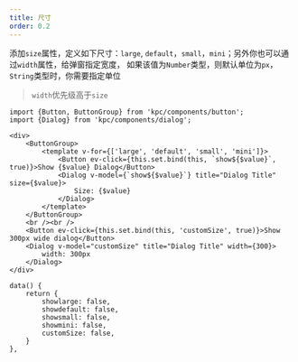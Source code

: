 ```yaml
---
title: 尺寸
order: 0.2
---
```


添加`size`属性，定义如下尺寸：`large`, `default`，`small`，`mini`；另外你也可以通过`width`属性，给弹窗指定宽度，
如果该值为`Number`类型，则默认单位为`px`，`String`类型时，你需要指定单位

> `width`优先级高于`size`

```vdt
import {Button, ButtonGroup} from 'kpc/components/button';
import {Dialog} from 'kpc/components/dialog';

<div>
    <ButtonGroup>
        <template v-for={['large', 'default', 'small', 'mini']}>
            <Button ev-click={this.set.bind(this, `show${$value}`, true)}>Show {$value} Dialog</Button>
            <Dialog v-model={`show${$value}`} title="Dialog Title" size={$value}>
                Size: {$value}
            </Dialog>
        </template>
    </ButtonGroup>
    <br /><br />
    <Button ev-click={this.set.bind(this, 'customSize', true)}>Show 300px wide dialog</Button>
    <Dialog v-model="customSize" title="Dialog Title" width={300}>
        width: 300px
    </Dialog>
</div>
```

```vue-data
data() {
    return {
        showlarge: false,
        showdefault: false,
        showsmall: false,
        showmini: false,
        customSize: false,
    }
},
```
